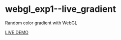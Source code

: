 # webgl_exp1--live_gradient
Random color gradient with WebGL

<a href="https://metavoid.github.io/webgl_exp1--live_gradient/">LIVE DEMO<a/>
